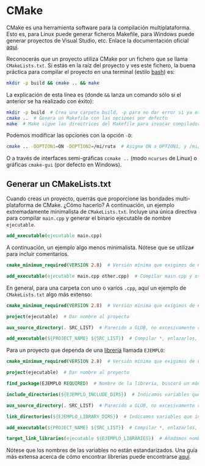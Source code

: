 # CMake

CMake es una herramienta software para la compilación multiplataforma. Esto es, para Linux puede generar ficheros Makefile, para Windows puede generar proyectos de Visual Studio, etc. Enlace la documentación oficial [aquí](https://cmake.org/documentation/).

Reconocerás que un proyecto utiliza CMake por un fichero que se llama `CMakeLists.txt`. Si estás en la raíz del proyecto y ves este fichero, la buena práctica para compilar el proyecto en una terminal (estilo [bash](../linux/bash.md)) es:

``` bash
mkdir -p build && cmake .. && make
```

La explicación de esta línea es (donde `&&` lanza un comando sólo si el anterior se ha realizado con éxito):
``` bash
mkdir -p build  # Crea una carpeta build, -p para no dar error si ya existe
cmake ..  # Genera un Makefile con las opciones por defecto
make  # Make sigue las directrices del Makefile para invocar compilador, etc
```

Podemos modificar las opciones con la opción `-D`:
``` bash
cmake .. -DOPTION1=ON -DOPTION2=/mi/ruta  # Asigna ON a OPTION1, y /mi/ruta a OPTION2
```
O a través de interfaces semi-gráficas `ccmake ..` (modo `ncurses` de Linux) o gráficas `cmake-gui` (por defecto en Windows).

## Generar un CMakeLists.txt

Cuando creas un proyecto, querrás que proporcione las bondades multi-plataforma de CMake. ¿Cómo hacerlo? A continuación, un ejemplo extremadamente minimalista de `CMakeLists.txt`. Incluye una única directiva para compilar `main.cpp` y generar el binario ejecutable de nombre `ejecutable`.

```cmake
add_executable(ejecutable main.cpp)
```

A continuación, un ejemplo algo menos minimalista. Nótese que se utiliza`#` para incluir comentarios.

```cmake
cmake_minimum_required(VERSION 2.8)  # Versión mínima que exigimos de CMake, que va ampliando sus capacidades

add_executable(ejecutable main.cpp other.cpp)  # Compilar main.cpp y other.cpp, enlazarlos, y llamar ejecutable al binario generado
```

En general, para una carpeta con uno o varios `.cpp`, aquí un ejemplo de `CMakeLists.txt` algo más extenso:

```cmake
cmake_minimum_required(VERSION 2.8)  # Versión mínima que exigimos de CMake, que va ampliando sus capacidades

project(ejecutable)  # Dar nombre al proyecto

aux_source_directory(. SRC_LIST)  # Parecido a GLOB, no excesivamente recomendado

add_executable(${PROJECT_NAME} ${SRC_LIST})  # Compilar *, enlazarlos, y llamar como el proyecto (en este caso, ejecutable) al binario generado
```

Para un proyecto que dependa de una [librería](libs.md) llamada `EJEMPLO`:
```cmake
cmake_minimum_required(VERSION 2.8)  # Versión mínima que exigimos de CMake, que va ampliando sus capacidades

project(ejecutable)  # Dar nombre al proyecto

find_package(EJEMPLO REQUIRED)  # Nombre de la librería, buscará un módulo de CMake (que define las variables utilizadas a continuación) con este nombre. REQUIRED indica que lo exigimos.

include_directories(${EJEMPLO_INCLUDE_DIRS})  # Indicamos variables que indican rutas de cabeceras de librerias

aux_source_directory(. SRC_LIST)  # Parecido a GLOB, no excesivamente recomendado

link_directories(${EJEMPLO_LIBRARY_DIRS})  # Indicamos variables que indican rutas de librerias (en desuso)

add_executable(${PROJECT_NAME} ${SRC_LIST})  # Compilar *, enlazarlos, y llamar como el proyecto (en este caso, ejecutable) al binario generado

target_link_libraries(ejecutable ${EJEMPLO_LIBRARIES})  # Añadimos nombres de librerías (actualmente se recomiendan rutas completas, que vuelve el anterior obsoleto)
```

Nótese que los nombres de las variables no están estandarizados. Una guía más extensa acerca de cómo encontrar librerías puede encontrarse [aquí](https://cmake.org/Wiki/CMake:How_To_Find_Libraries).
